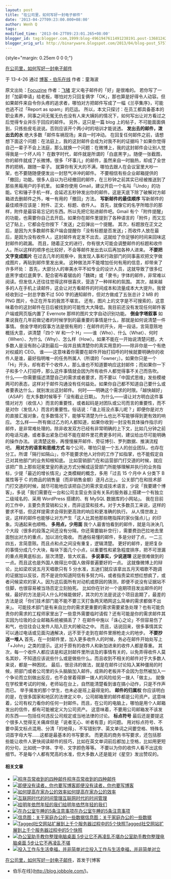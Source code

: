 ```yaml
---
layout: post
title: "在公司里，如何写好一封电子邮件"
date: '2013-04-27T09:23:00.000+08:00'
author: Wenh Q
tags:
modified_time: '2013-04-27T09:23:01.265+08:00'
blogger_id: tag:blogger.com,1999:blog-4961947611491238191.post-1368124209562372813
blogger_orig_url: http://binaryware.blogspot.com/2013/04/blog-post_5757.html
---
```


 {style="margin: 0.25em 0 0 0;"}

[在公司里，如何写好一封电子邮件](http://blog.jobbole.com/38813/?utm_source=rss&utm_medium=rss&utm_campaign=%25e5%259c%25a8%25e5%2585%25ac%25e5%258f%25b8%25e9%2587%258c%25ef%25bc%258c%25e5%25a6%2582%25e4%25bd%2595%25e5%2586%2599%25e5%25a5%25bd%25e4%25b8%2580%25e5%25b0%2581%25e7%2594%25b5%25e5%25ad%2590%25e9%2582%25ae%25e4%25bb%25b6)

于 13-4-26 通过 [博客 - 伯乐在线](http://blog.jobbole.com/) 作者：童海波


原文出处：[Focuzine](http://focuzine.com/2013/04/how-to-write-a-good-email-in-your-company/)
作者：[飞猪](http://focuzine.com/2013/04/how-to-write-a-good-email-in-your-company/)
定义电子邮件的「好」是很难的。
若你写了一封「加薪申请」给老板，哪怕对方只回复俩字「OK」，那也算是好得令人动容。但如果邮件来自令你头疼的追求者，哪怕对方把邮件写成了一幅《兰亭集序》，可能也逃不过「Report
as spam」的厄运。
所以，本文只探讨：在员工都具备基本的职业素养，同事之间无冤无仇也没有人来大姨妈的情况下，如何写出让对方看过之后觉得专业并乐于回应的邮件。
另外，这只是一篇 blog
上的帖子，不可能面面俱到，只拣些皮毛说说。否则应该开个两小时的培训才能说透。
**发出去的邮件，泼出去的水**
绝大多数「邮件车祸现场」来自一时冲动。
在回复任何邮件之前，请想想下面这个问题：在法庭上，我的这封邮件会成为对我不利的证据吗？如果你觉得自己一辈子不会上法庭，那么就换一个问题：在微博上，我的这封邮件会让别人觉得我是一个坏人吗？
在数字时代，邮件就是所谓的「白底黑字」。随便一张截图，你的邮件就成了长微博。很多「坏事儿」的邮件，虽然来自一时脑热，却成了全世界的把柄，跟随一辈子。
就算你有天大的不满，哪怕去跟人在会议室里大吵一架，也不要随随便便发出一封怒气冲冲的邮件。
不要相信有些企业邮箱提供的「撤回」功能。很多人自以为已经撤回的邮件，在三秒钟之前其实已经被推送到了那些黑莓用户的手机里。
如果你使用
Gmail，建议开启一个名叫「Undo」的功能。它和锤子手机一样，会延迟五秒钟发出你的邮件。这是天底下除了破解对方邮箱进去删邮件之外，唯一有用的「撤回」方法。
**写新邮件的最佳顺序**
写新邮件的最佳顺序应该是：附件、正文、标题、收件人。
首先，就像它的名字所暗示的那样，附件是最容易忘记的东西。所以先把它贴进邮件吧。Gmail
有个「附件提醒」的功能，也需要你自己去开启。如果你在邮件里提到了各种语言的「附件」而又忘记了贴上，它都会在你按下「发送」之后弹出一个提醒。
其次，标题放在正文之后，是因为大多数邮件客户端会提醒你「没有标题是否发送」；而收件人放在最后，是因为没有收件人，这封邮件肯定发不出去，这就给了你足够的时间来回味这封邮件的疏漏。
而且，随着正文的进行，你有很大可能会调整邮件的标题和收件人。所以这样的顺序也比较好，不会等邮件发出去以后再加各种人进来。
**不要把文字变成图片**
在过去几年的观察中，我发现人事和行政部门的同事喜欢把文字做成图片，再贴到邮件里发出来。
这种做法并不能增加任何有用的信息，却带来了许多坏处：
首先，大部分人的审美水平不如专业的设计人员，这就导致了很多红底黑字或红底黄字、配合密布着锯齿的「魏碑」或「隶书」字体的邮件，非常难以阅读。但发信人还往往觉得这样很喜庆，营造了一种祥和的氛围。
其次，越来越多的人在手机上读邮件，这会让对方看邮件的时间成本和流量成本大大提升。我曾经收到过一封总字数不过
500 字的通知邮件，但对方做成了五张总计 2 MB 的 PNG
图片，令正在开车的我苦不堪言。
还有，图片上的文字是不可搜索的，这意味着你的这封邮件在日后被找到的可能性大大降低。我目前还没有发现任何邮件客户端或网页版内置了
Evernote 那样的图片文字自动识别功能。
**倒金字塔叙事**
如果说我在几年前做记者的时候学到的最重要的事情是什么，那就是如何说清楚一件事情。
倒金字塔的叙事方法是很有用的：在邮件的开头，用一段话，言简意赅地概括大意，讲清楚「四个
W 和一个
H」——谁（Who）、什么（What）、何时（When）、为什么（Why）、怎么样（How）。如果不能在一开始说清楚问题，大多数人是没有耐心读到最后一段并且搞清楚你的真实用意的——除非你是一个有绝对权威的
CEO。
谁——这意味着你需要在邮件开始打招呼的时候就要明确你的收件人是谁，最好指明唯一的任务所属人（所谓的「owner」）。如果你只是一个「Hi」开头，却有若干个收件人，那么谁也不知道要响应这封邮件；而如果你一下子和多个人打招呼，那么这件事情就会因为所有收件人都觉得事不关己而告吹。
什么——你需要描述清楚自己的需求或者要求，而不要以「中国式思维」发些模棱两可的表态，这样对于邮件沟通没有任何益处。如果你自己都不知道自己要什么或者要表达什么，就别发出这封邮件。
何时——明确这个需求的时限。「越快越好」（ASAP）在大多数时候等于「没有截止日期」。
为什么——请让对方明白这件事情对对方（收信人）而言的重要性，或者起码是对团队或公司而言的重要性，而不是对你（发信人）而言的重要性。俗话说：「谁上班没点事儿呢？」即便你是对方的直接汇报对象，在多数情况下，能够写清楚为什么也比不写能够得到更有效的响应。
怎么样——所有做过乙方的人都知道，如果你收到一封没有具体操作指示的邮件，是非常难处理的。除非收发双方已经有非常明确的上下文，比如几分钟之前的电话沟通，或者事出紧急已经不能在邮件里花费更多时间，建议给出尽可能明确的操作办法。
说清楚这些，再慢慢展开邮件、旁征博引、罗列数据、推演流程吧。
**用对方的语言和思维方式**
每个公司，哪怕只是一个五人的创业团队，也存在分工。所谓「隔行如隔山」，你不能要求他人对你的工作了如指掌，也不能假定自己对其他部门的业务知根知底。
比如营销部门在和运营部门打交道的时候，就应该把广告上那些冠冕堂皇的表达方式分解成运营部门所能够理解并执行的业务指标，少提「最近的增长情况」之类模糊的概念，多用「过去
15 个月中 A 分类下 B 属性等于 C
的商品的销售量（而非销售金额）逐月占比」。
公关部门在和技术部门打交道的时候，就尽可能地应该把自己的需求变成技术语言，少说「我要建个博客」，多说「我们需要在一台和公司主营业务没有关系的服务器上搭建一个有独立二级域名的、采用
WordPress 搭建的、有 MySQL 数据库的小网站」。
我在目前的工作中，主要负责营销和公关，而非运营和技术。对于大多数员工来说，这样的要求不低，但这样提需求会得到更高效的响应和更准确的执行。
从人情世故上说，这样的邮件也能够让对方产生「这人比其他那些瞎指挥的家伙强点儿」的印象。沟通起来也顺畅。
**多用点，少用面**
我个人最害怕看到的邮件，就是乌泱泱几个大段（很多的段落之间还没有分隔，你还需要脑补空行），需要费劲巴拉地去里面刨出对方的重点，加以消化吸收。
而通俗易懂的邮件，多是分好了点，一二三四五，言简意赅。而且点和点之间没有重复，逻辑清楚。
更好的邮件，是把复杂的事情分成几个大块，每块下面几个小点，以重要性和紧急程度排序，把不可泄漏的重点用黄底标出，层次清楚，皆大欢喜。
**多说事实，少说道理**
这是很难做到的一点。而且这也是外国人做得比中国人做得普遍要好的一点。
这就像微博上的辩论，比如梁欢说五月天唱歌只有 5
分水准，五迷们就应该拿出五月天唱歌不跑调的证据加以反驳，而不是说你知道阿信有多努力吗，或者指责梁欢想红想疯了，或者问候梁欢的家人。因为这后面所有对动机或原因的猜测，即便不说没有证据站不住脚，也很容易被当场否定立刻拍死。
比如你在针对一个逾期项目发出邮件的时候，最好的方法是问人什么时候能做好，其次的方法是说这个项目逾期了，最差的方法是说「你们技术部门能不能不要三天打鱼两天晒网这么简单的需求都做不出来」。
可能技术部门是有来自比你的需求更重要的需求需要紧急处理？也有可能负责你的需求的工程师家里出了一些意外需要临时请假？还有可能是你的需求邮件其实因为垃圾的企业邮箱系统被搞丢了？
在邮件中施以「诛心之论」不但容易伤了和气，也往往会让发件人陷入巨大的被动之中。
而且，话说回来，很多事情其实可以通过电话或见面沟通解决，远不至于走到在邮件里擦枪走火的地步。
**不要抄送一堆人**
首先，在一封邮件里，加入更多收件人的时候，务必在邮件开始处写上「+John」之类的提示。这对于原有的收件人和新加进来的收件人都是尊重。
其次，每一个收件人都应该是和这封邮件里所谈及的事情有关的，以免弄得收件人莫名其妙，不知道应该说些什么或是做些什么。而且收到不相关的邮件对于大多数人来说，都是一种困扰。
最后，很忌讳的做法，就是在邮件讨论陷入某种僵局的时候，把部门或者公司里的头头脑脑加入邮件。成熟的老板并不会因为忽然被加入一个争论而立刻做出反应，也不会冒着得罪一拨人的风险给另一拨人「做主」。
就像在学校里考试的时候，老师站在台上，自然能清楚看到谁在搞小动作，只是不作声而已。
举手揭发的那个学生，也未必是班上最得宠的。
**邮件的归属权**
你应该明白的是，在很多国家和地区的法律定义中，公司邮箱里的邮件都是公司资产。这意味着，公司有权力看你的任何一封邮件。而且，在公司的电脑上，哪怕是用个人邮箱发出的信件，都有可能被定义为公司资产。
这意味着，不要用公司邮箱发不该发的东西——包括任何违反公司规定或当地法律的讨论。
**标点符号**
最后还是要提这个很多人觉得无关痛痒但是「说者无心、听者有意」的问题。
用对标点符号、不要中英文标点混用、分清「的地得」、不写错别字、英文单词之间要空格、特殊名词首字母大写……这都是最基本的书写要求。
而更高的商务书写要求，还包括那些能让收件人更快阅读邮件的技巧，比如在英文单词前后都加上空格，比如用更短的分句，比如统一字体、字号、文字颜色等等。
不要以为你的收件人看不出这些细节。不是每个人都有梵高的水准，但大多数人还是能对《星空》发出赞叹的。

#### 相关文章

-   [![程序员常收到的四种邮件](http://blog.jobbole.com/wp-content/plugins/wordpress-23-related-posts-plugin/static/thumbs/16.jpg)](http://blog.jobbole.com/335/)[程序员常收到的四种邮件](http://blog.jobbole.com/335/)
-   [![即便没有读者，你也要写博客](http://blog.jobbole.com/wp-content/uploads/2013/04/pen-book3-150x150.jpg)](http://blog.jobbole.com/38258/)[即便没有读者，你也要写博客](http://blog.jobbole.com/38258/)
-   [![如何提高在家办公的效率](http://blog.jobbole.com/wp-content/uploads/2013/04/777-150x150.jpg)](http://blog.jobbole.com/37300/)[如何提高在家办公的效率](http://blog.jobbole.com/37300/)
-   [![互联网时代的时间管理](http://blog.jobbole.com/wp-content/uploads/2011/11/time-management-logo.jpg)](http://blog.jobbole.com/35906/)[互联网时代的时间管理](http://blog.jobbole.com/35906/)
-   [![给明年依然年轻的我们](http://blog.jobbole.com/wp-content/uploads/2013/03/time-management-clock4-150x150.jpg)](http://blog.jobbole.com/19828/)[给明年依然年轻的我们](http://blog.jobbole.com/19828/)
-   [![在办公室午睡的5条注意事项](http://blog.jobbole.com/wp-content/plugins/wordpress-23-related-posts-plugin/static/thumbs/6.jpg)](http://blog.jobbole.com/115/)[在办公室午睡的5条注意事项](http://blog.jobbole.com/115/)
-   [![信息图：关于家庭办公的一些数据](http://blog.jobbole.com/wp-content/uploads/2012/08/clocking-from-couch-thumb-150x150.jpg)](http://blog.jobbole.com/25209/)[信息图：关于家庭办公的一些数据](http://blog.jobbole.com/25209/)
-   [![Tagged社交网站扩展到上千个服务器过程中的5个快照](http://blog.jobbole.com/wp-content/uploads/2013/02/6009718761_f465daa24b-150x150.jpg)](http://blog.jobbole.com/1435/)[Tagged社交网站扩展到上千个服务器过程中的5个快照](http://blog.jobbole.com/1435/)
-   [![办公室助手教你整理电脑桌面
    5步让它不再凌乱不堪](http://blog.jobbole.com/wp-content/plugins/wordpress-23-related-posts-plugin/static/thumbs/2.jpg)](http://blog.jobbole.com/77/)[办公室助手教你整理电脑桌面
    5步让它不再凌乱不堪](http://blog.jobbole.com/77/)
-   [![投入工作与生活幸福，并非简单对立](http://blog.jobbole.com/wp-content/uploads/2012/12/24094030-81384cc1137b4ae6a5b43203963be09c-150x150.jpg)](http://blog.jobbole.com/31670/)[投入工作与生活幸福，并非简单对立](http://blog.jobbole.com/31670/)

[在公司里，如何写好一封电子邮件](http://blog.jobbole.com/38813/)，首发于[博客
- 伯乐在线](http://blog.jobbole.com/)。
